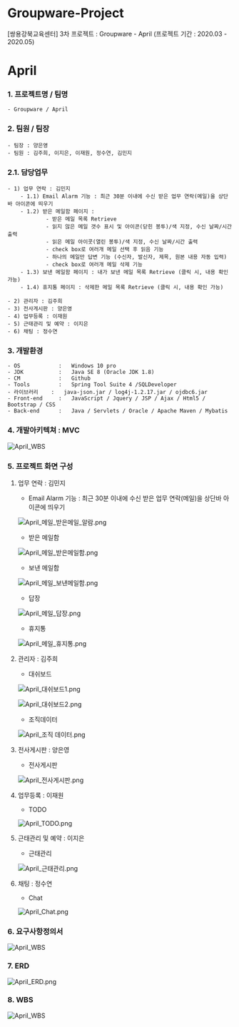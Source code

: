 # Groupware-Project
[쌍용강북교육센터] 3차 프로젝트 : Groupware - April (프로젝트 기간 : 2020.03 - 2020.05)


# April

### 1. 프로젝트명 / 팀명
    - Groupware / April
   
    
### 2. 팀원 / 팀장
    - 팀장 : 양은영
    - 팀원 : 김주희, 이지은, 이재원, 정수연, 김민지   
    
### 2.1. 담당업무
    - 1) 업무 연락 : 김민지
        - 1.1) Email Alarm 기능 : 최근 30분 이내에 수신 받은 업무 연락(메일)을 상단바 아이콘에 띄우기
        - 1.2) 받은 메일함 페이지 :
                - 받은 메일 목록 Retrieve
                - 읽지 않은 메일 갯수 표시 및 아이콘(닫힌 봉투)/색 지정, 수신 날짜/시간 출력
                - 읽은 메일 아이콧(열린 봉투)/색 지정, 수신 날짜/시간 출력
                - check box로 여러개 메일 선택 후 읽음 기능
                - 하나의 메일만 답변 기능 (수신자, 발신자, 제목, 원본 내용 자동 입력)
                - check box로 여러개 메일 삭제 기능
        - 1.3) 보낸 메일함 페이지 : 내가 보낸 메일 목록 Retrieve (클릭 시, 내용 확인 가능)
        - 1.4) 휴지통 페이지 : 삭제한 메일 목록 Retrieve (클릭 시, 내용 확인 가능)
    
    - 2) 관리자 : 김주희
    - 3) 전사게시판 : 양은영
    - 4) 업무등록 : 이재원
    - 5) 근태관리 및 예약 : 이지은
    - 6) 채팅 : 정수연
  
### 3. 개발환경
    - OS            :   Windows 10 pro
    - JDK           :   Java SE 8 (Oracle JDK 1.8)
    - CM            :   Github
    - Tools         :   Spring Tool Suite 4 /SQLDeveloper
    - 라이브러리    :   java-json.jar / log4j-1.2.17.jar / ojdbc6.jar
    - Front-end     :   JavaScript / Jquery / JSP / Ajax / Html5 / Bootstrap / CSS
    - Back-end      :   Java / Servlets / Oracle / Apache Maven / Mybatis

### 4. 개발아키텍쳐 : MVC
![April_WBS](https://github.com/HYKim8/April/blob/master/aprilPrj/src/main/webapp/WEB-INF/doc/April_MVC.png "April_MVC")  

### 5. 프로젝트 화면 구성
1. 업무 연락 : 김민지
    + Email Alarm 기능 : 최근 30분 이내에 수신 받은 업무 연락(메일)을 상단바 아이콘에 띄우기  
    
    ![April_메일_받은메일_알람.png](https://github.com/MIN-04/Groupware-Project/blob/master/GroupwarePrj/src/main/webapp/WEB-INF/doc/April_%EB%A9%94%EC%9D%BC_%EB%B0%9B%EC%9D%80%EB%A9%94%EC%9D%BC_%EC%95%8C%EB%9E%8C.png "April_메일_받은메일_알람.png")
    
    + 받은 메일함  
    
    ![April_메일_받은메일함.png](https://github.com/MIN-04/Groupware-Project/blob/master/GroupwarePrj/src/main/webapp/WEB-INF/doc/April_%EB%A9%94%EC%9D%BC_%EB%B0%9B%EC%9D%80%EB%A9%94%EC%9D%BC%ED%95%A8.png "April_메일_받은메일함.png")
    
    + 보낸 메일함  
    
    ![April_메일_보낸메일함.png](https://github.com/MIN-04/Groupware-Project/blob/master/GroupwarePrj/src/main/webapp/WEB-INF/doc/April_%EB%A9%94%EC%9D%BC_%EB%B3%B4%EB%82%B8%EB%A9%94%EC%9D%BC%ED%95%A8.png "April_메일_보낸메일함.png")
    
    + 답장  
    
    ![April_메일_답장.png](https://github.com/MIN-04/Groupware-Project/blob/master/GroupwarePrj/src/main/webapp/WEB-INF/doc/April_%EB%A9%94%EC%9D%BC_%EB%8B%B5%EC%9E%A5.png "April_메일_답장.png")
    
    + 휴지통  
    
    ![April_메일_휴지통.png](https://github.com/MIN-04/Groupware-Project/blob/master/GroupwarePrj/src/main/webapp/WEB-INF/doc/April_%EB%A9%94%EC%9D%BC_%ED%9C%B4%EC%A7%80%ED%86%B5.png "April_메일_휴지통.png")
    
2. 관리자 : 김주희
    + 대쉬보드  
    
    ![April_대쉬보드1.png](https://github.com/MIN-04/Groupware-Project/blob/master/GroupwarePrj/src/main/webapp/WEB-INF/doc/April_%EB%8C%80%EC%89%AC%EB%B3%B4%EB%93%9C1.png "April_대쉬보드1.png")
    
    ![April_대쉬보드2.png](https://github.com/MIN-04/Groupware-Project/blob/master/GroupwarePrj/src/main/webapp/WEB-INF/doc/April_%EB%8C%80%EC%89%AC%EB%B3%B4%EB%93%9C2.png "April_대쉬보드2.png")
    
    + 조직데이터  
    
    ![April_조직 데이터.png](https://github.com/MIN-04/Groupware-Project/blob/master/GroupwarePrj/src/main/webapp/WEB-INF/doc/April_%EC%A1%B0%EC%A7%81%20%EB%8D%B0%EC%9D%B4%ED%84%B0.png "April_조직 데이터.png")
    
3. 전사게시판 : 양은영
    + 전사게시판  
    
    ![April_전사게시판.png](https://github.com/MIN-04/Groupware-Project/blob/master/GroupwarePrj/src/main/webapp/WEB-INF/doc/April_%EC%A0%84%EC%82%AC%EA%B2%8C%EC%8B%9C%ED%8C%90.png "April_전사게시판.png")

4. 업무등록 : 이재원
    + TODO  
    
    ![April_TODO.png](https://github.com/MIN-04/Groupware-Project/blob/master/GroupwarePrj/src/main/webapp/WEB-INF/doc/April_TODO.png "April_TODO.png")
    
5. 근태관리 및 예약 : 이지은
    + 근태관리
    
    ![April_근태관리.png](https://github.com/MIN-04/Groupware-Project/blob/master/GroupwarePrj/src/main/webapp/WEB-INF/doc/April_%EA%B7%BC%ED%83%9C%EA%B4%80%EB%A6%AC.png "April_근태관리.png")

6. 채팅 : 정수연
    + Chat  
    
    ![April_Chat.png](https://github.com/MIN-04/Groupware-Project/blob/master/GroupwarePrj/src/main/webapp/WEB-INF/doc/April_Chat.png "April_Chat.png")
    
### 6. 요구사항정의서
![April_WBS](https://github.com/HYKim8/April/blob/master/aprilPrj/src/main/webapp/WEB-INF/doc/APRIL_%EC%9A%94%EA%B5%AC%EC%82%AC%ED%95%AD%EC%A0%95%EC%9D%98%EC%84%9C(SRS).PNG "April_SRS")  

### 7. ERD
![April_ERD.png](https://github.com/MIN-04/Groupware-Project/blob/master/GroupwarePrj/src/main/webapp/WEB-INF/doc/April_ERD.png "April_ERD.png")  

### 8. WBS
![April_WBS](https://github.com/HYKim8/April/blob/master/aprilPrj/src/main/webapp/WEB-INF/doc/April_WBS.png "April_WBS")


